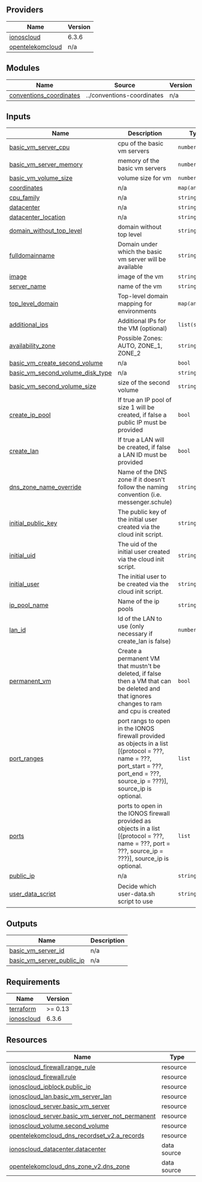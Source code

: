 <!-- BEGIN_TF_DOCS -->

## Providers

| Name | Version |
|------|---------|
| <a name="provider_ionoscloud"></a> [ionoscloud](#provider\_ionoscloud) | 6.3.6 |
| <a name="provider_opentelekomcloud"></a> [opentelekomcloud](#provider\_opentelekomcloud) | n/a |
## Modules

| Name | Source | Version |
|------|--------|---------|
| <a name="module_conventions_coordinates"></a> [conventions\_coordinates](#module\_conventions\_coordinates) | ../conventions-coordinates | n/a |
## Inputs

| Name | Description | Type | Default | Required |
|------|-------------|------|---------|:--------:|
| <a name="input_basic_vm_server_cpu"></a> [basic\_vm\_server\_cpu](#input\_basic\_vm\_server\_cpu) | cpu of the basic vm servers | `number` | n/a | yes |
| <a name="input_basic_vm_server_memory"></a> [basic\_vm\_server\_memory](#input\_basic\_vm\_server\_memory) | memory of the basic vm servers | `number` | n/a | yes |
| <a name="input_basic_vm_volume_size"></a> [basic\_vm\_volume\_size](#input\_basic\_vm\_volume\_size) | volume size for vm | `number` | n/a | yes |
| <a name="input_coordinates"></a> [coordinates](#input\_coordinates) | n/a | `map(any)` | n/a | yes |
| <a name="input_cpu_family"></a> [cpu\_family](#input\_cpu\_family) | n/a | `string` | n/a | yes |
| <a name="input_datacenter"></a> [datacenter](#input\_datacenter) | n/a | `string` | n/a | yes |
| <a name="input_datacenter_location"></a> [datacenter\_location](#input\_datacenter\_location) | n/a | `string` | n/a | yes |
| <a name="input_domain_without_top_level"></a> [domain\_without\_top\_level](#input\_domain\_without\_top\_level) | domain without top level | `string` | n/a | yes |
| <a name="input_fulldomainname"></a> [fulldomainname](#input\_fulldomainname) | Domain under which the basic vm server will be available | `string` | n/a | yes |
| <a name="input_image"></a> [image](#input\_image) | image of the vm | `string` | n/a | yes |
| <a name="input_server_name"></a> [server\_name](#input\_server\_name) | name of the vm | `string` | n/a | yes |
| <a name="input_top_level_domain"></a> [top\_level\_domain](#input\_top\_level\_domain) | Top-level domain mapping for environments | `map(any)` | n/a | yes |
| <a name="input_additional_ips"></a> [additional\_ips](#input\_additional\_ips) | Additional IPs for the VM (optional) | `list(string)` | `[]` | no |
| <a name="input_availability_zone"></a> [availability\_zone](#input\_availability\_zone) | Possible Zones: AUTO, ZONE\_1, ZONE\_2 | `string` | `"AUTO"` | no |
| <a name="input_basic_vm_create_second_volume"></a> [basic\_vm\_create\_second\_volume](#input\_basic\_vm\_create\_second\_volume) | n/a | `bool` | `true` | no |
| <a name="input_basic_vm_second_volume_disk_type"></a> [basic\_vm\_second\_volume\_disk\_type](#input\_basic\_vm\_second\_volume\_disk\_type) | n/a | `string` | `"HDD"` | no |
| <a name="input_basic_vm_second_volume_size"></a> [basic\_vm\_second\_volume\_size](#input\_basic\_vm\_second\_volume\_size) | size of the second volume | `string` | `100` | no |
| <a name="input_create_ip_pool"></a> [create\_ip\_pool](#input\_create\_ip\_pool) | If true an IP pool of size 1 will be created, if false a public IP must be provided | `bool` | `true` | no |
| <a name="input_create_lan"></a> [create\_lan](#input\_create\_lan) | If true a LAN will be created, if false a LAN ID must be provided | `bool` | `true` | no |
| <a name="input_dns_zone_name_override"></a> [dns\_zone\_name\_override](#input\_dns\_zone\_name\_override) | Name of the DNS zone if it doesn't follow the naming convention (i.e. messenger.schule) | `string` | `""` | no |
| <a name="input_initial_public_key"></a> [initial\_public\_key](#input\_initial\_public\_key) | The public key of the initial user created via the cloud init script. | `string` | `""` | no |
| <a name="input_initial_uid"></a> [initial\_uid](#input\_initial\_uid) | The uid of the initial user created via the cloud init script. | `string` | `""` | no |
| <a name="input_initial_user"></a> [initial\_user](#input\_initial\_user) | The initial user to be created via the cloud init script. | `string` | `""` | no |
| <a name="input_ip_pool_name"></a> [ip\_pool\_name](#input\_ip\_pool\_name) | Name of the ip pools | `string` | `""` | no |
| <a name="input_lan_id"></a> [lan\_id](#input\_lan\_id) | Id of the LAN to use (only necessary if create\_lan is false) | `number` | `null` | no |
| <a name="input_permanent_vm"></a> [permanent\_vm](#input\_permanent\_vm) | Create a permanent VM that mustn't be deleted, if false then a VM that can be deleted and that ignores changes to ram and cpu is created | `bool` | `true` | no |
| <a name="input_port_ranges"></a> [port\_ranges](#input\_port\_ranges) | port rangs to open in the IONOS firewall provided as objects in a list [{protocol = ???, name = ???, port\_start = ???, port\_end = ???, source\_ip = ???}], source\_ip is optional. | `list` | `[]` | no |
| <a name="input_ports"></a> [ports](#input\_ports) | ports to open in the IONOS firewall provided as objects in a list [{protocol = ???, name = ???, port = ???, source\_ip = ???}], source\_ip is optional. | `list` | `[]` | no |
| <a name="input_public_ip"></a> [public\_ip](#input\_public\_ip) | n/a | `string` | `""` | no |
| <a name="input_user_data_script"></a> [user\_data\_script](#input\_user\_data\_script) | Decide which user-data.sh script to use | `string` | `"user-data-cloud-init.tpl"` | no |
## Outputs

| Name | Description |
|------|-------------|
| <a name="output_basic_vm_server_id"></a> [basic\_vm\_server\_id](#output\_basic\_vm\_server\_id) | n/a |
| <a name="output_basic_vm_server_public_ip"></a> [basic\_vm\_server\_public\_ip](#output\_basic\_vm\_server\_public\_ip) | n/a |
## Requirements

| Name | Version |
|------|---------|
| <a name="requirement_terraform"></a> [terraform](#requirement\_terraform) | >= 0.13 |
| <a name="requirement_ionoscloud"></a> [ionoscloud](#requirement\_ionoscloud) | 6.3.6 |
## Resources

| Name | Type |
|------|------|
| [ionoscloud_firewall.range_rule](https://registry.terraform.io/providers/ionos-cloud/ionoscloud/6.3.6/docs/resources/firewall) | resource |
| [ionoscloud_firewall.rule](https://registry.terraform.io/providers/ionos-cloud/ionoscloud/6.3.6/docs/resources/firewall) | resource |
| [ionoscloud_ipblock.public_ip](https://registry.terraform.io/providers/ionos-cloud/ionoscloud/6.3.6/docs/resources/ipblock) | resource |
| [ionoscloud_lan.basic_vm_server_lan](https://registry.terraform.io/providers/ionos-cloud/ionoscloud/6.3.6/docs/resources/lan) | resource |
| [ionoscloud_server.basic_vm_server](https://registry.terraform.io/providers/ionos-cloud/ionoscloud/6.3.6/docs/resources/server) | resource |
| [ionoscloud_server.basic_vm_server_not_permanent](https://registry.terraform.io/providers/ionos-cloud/ionoscloud/6.3.6/docs/resources/server) | resource |
| [ionoscloud_volume.second_volume](https://registry.terraform.io/providers/ionos-cloud/ionoscloud/6.3.6/docs/resources/volume) | resource |
| [opentelekomcloud_dns_recordset_v2.a_records](https://registry.terraform.io/providers/opentelekomcloud/opentelekomcloud/latest/docs/resources/dns_recordset_v2) | resource |
| [ionoscloud_datacenter.datacenter](https://registry.terraform.io/providers/ionos-cloud/ionoscloud/6.3.6/docs/data-sources/datacenter) | data source |
| [opentelekomcloud_dns_zone_v2.dns_zone](https://registry.terraform.io/providers/opentelekomcloud/opentelekomcloud/latest/docs/data-sources/dns_zone_v2) | data source |
<!-- END_TF_DOCS -->